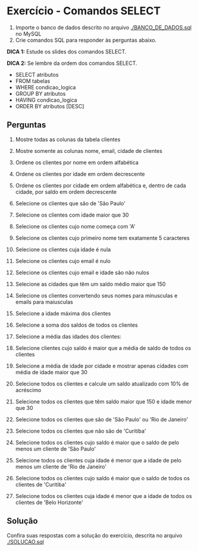# Exercício - Comandos SELECT

1) Importe o banco de dados descrito no arquivo [./BANCO_DE_DADOS.sql](./BANCO_DE_DADOS.sql) no MySQL
2) Crie comandos SQL para responder às perguntas abaixo.

**DICA 1:** Estude os slides dos comandos SELECT.

**DICA 2:** Se lembre da ordem dos comandos SELECT.
- SELECT atributos
- FROM tabelas
- WHERE condicao_logica
- GROUP BY atributos
- HAVING condicao_logica
- ORDER BY atributos [DESC]

## Perguntas

1) Mostre todas as colunas da tabela clientes

2) Mostre somente as colunas nome, email, cidade de clientes

3) Ordene os clientes por nome em ordem alfabética

4) Ordene os clientes por idade em ordem decrescente

5) Ordene os clientes por cidade em ordem alfabética e, dentro de cada cidade, por saldo em ordem decrescente

6) Selecione os clientes que são de 'São Paulo'

7) Selecione os clientes com idade maior que 30

8) Selecione os clientes cujo nome começa com 'A'

9)  Selecione os clientes cujo primeiro nome tem exatamente 5 caracteres

10) Selecione os clientes cuja idade é nula

11) Selecione os clientes cujo email é nulo

12) Selecione os clientes cujo email e idade são não nulos

13) Selecione as cidades que têm um saldo médio maior que 150

14) Selecione os clientes convertendo seus nomes para minusculas e emails para maiusculas

15) Selecione a idade máxima dos clientes

16) Selecione a soma dos saldos de todos os clientes

17) Selecione a média das idades dos clientes:

18) Selecione clientes cujo saldo é maior que a média de saldo de todos os clientes

19) Selecione a média de idade por cidade e mostrar apenas cidades com média de idade maior que 30

20) Selecione todos os clientes e calcule um saldo atualizado com 10% de acréscimo

21) Selecione todos os clientes que têm saldo maior que 150 e idade menor que 30

22) Selecione todos os clientes que são de 'São Paulo' ou 'Rio de Janeiro'

23) Selecione todos os clientes que não são de 'Curitiba'

24) Selecione todos os clientes cujo saldo é maior que o saldo de pelo menos um cliente de 'São Paulo'

25) Selecione todos os clientes cuja idade é menor que a idade de pelo menos um cliente de 'Rio de Janeiro'

26) Selecione todos os clientes cujo saldo é maior que o saldo de todos os clientes de 'Curitiba'

27) Selecione todos os clientes cuja idade é menor que a idade de todos os clientes de 'Belo Horizonte'

## Solução

Confira suas respostas com a solução do exercício, descrita no arquivo [./SOLUCAO.sql](./SOLUCAO.sql)